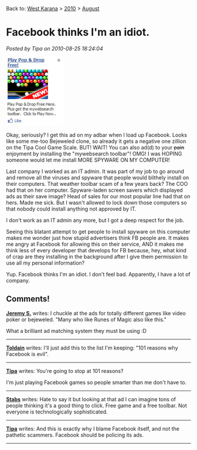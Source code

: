 Back to: [West Karana](/posts/westkarana.md) > [2010](/posts/2010/westkarana.md) > [August](./westkarana.md)
# Facebook thinks I'm an idiot.

*Posted by Tipa on 2010-08-25 18:24:04*

[![](../../../uploads/2010/08/Fullscreen-capture-8252010-71315-PM.jpg "Stupid ad.")](../../../uploads/2010/08/Fullscreen-capture-8252010-71315-PM.jpg)

Okay, seriously? I get this ad on my adbar when I load up Facebook. Looks like some me-too Bejeweled clone, so already it gets a negative one zillion on the Tipa Cool Game Scale. BUT! WAIT! You can also ad(d) to your ~~pain~~ enjoyment by installing the "mywebsearch toolbar"! OMG! I was HOPING someone would let me install MORE SPYWARE ON MY COMPUTER!

Last company I worked as an IT admin. It was part of my job to go around and remove all the viruses and spyware that people would blithely install on their computers. That weather toolbar scam of a few years back? The COO had that on her computer. Spyware-laden screen savers which displayed ads as their save image? Head of sales for our most popular line had that on hers. Made me sick. But I wasn't allowed to lock down those computers so that nobody could install anything not approved by IT.

I don't work as an IT admin any more, but I got a deep respect for the job.

Seeing this blatant attempt to get people to install spyware on this computer makes me wonder just how stupid advertisers think FB people are. It makes me angry at Facebook for allowing this on their service, AND it makes me think less of every developer that develops for FB because, hey, what kind of crap are they installing in the background after I give them permission to use all my personal information?

Yup. Facebook thinks I'm an idiot. I don't feel bad. Apparently, I have a lot of company.

## Comments!

**[Jeremy S.](http://www.justonemoar.com)** writes: I chuckle at the ads for totally different games like video poker or bejeweled. "Many who like Runes of Magic also like this."

What a brilliant ad matching system they must be using :D

---

**[Toldain](http://toldaintalks.blogspot.com)** writes: I'll just add this to the list I'm keeping: "101 reasons why Facebook is evil".

---

**[Tipa](https://chasingdings.com)** writes: You're going to stop at 101 reasons?

I'm just playing Facebook games so people smarter than me don't have to.

---

**[Stabs](http://stabbedup.blogspot.com/)** writes: Hate to say it but looking at that ad I can imagine tons of people thinking it's a good thing to click. Free game and a free toolbar. Not everyone is technologically sophisticated.

---

**[Tipa](https://chasingdings.com)** writes: And this is exactly why I blame Facebook itself, and not the pathetic scammers. Facebook should be policing its ads.

---

